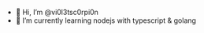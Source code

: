 - 👋 Hi, I’m @vi0l3tsc0rpi0n
- 🌱 I’m currently learning nodejs with typescript & golang

<!---
vi0l3tsc0rpi0n/vi0l3tsc0rpi0n is a ✨ special ✨ repository because its `README.md` (this file) appears on your GitHub profile.
You can click the Preview link to take a look at your changes.
--->
